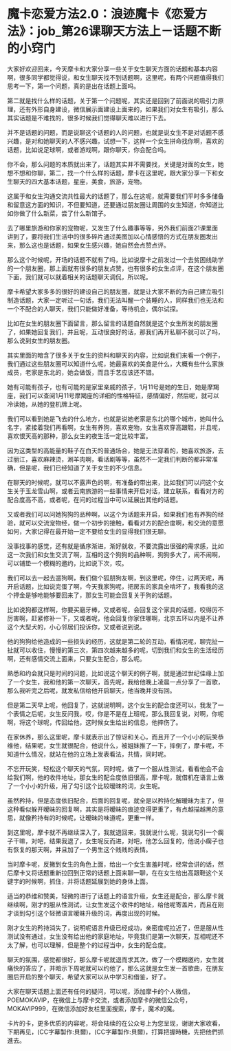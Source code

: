 # 魔卡恋爱方法2.0：浪迹魔卡《恋爱方法》：job_第26课聊天方法上－话题不断的小窍门

大家好欢迎回来，今天摩卡和大家分享一些关于女生聊天方面的话题和基本内容啊，很多同学都觉得说，和女生聊天找不到话题啊，这里呢，有两个问题值得我们思考一下，第一个问题，真的是出在话题上面吗。

第二就是找什么样的话题，关于第一个问题呢，其实还是回到了前面说的吸引力原理，还有外形自身建设，微信展示面建设上面来的，如果我们对女生有吸引，那么其实话题是不难找的，很多时候我们觉得聊天难以进行下去。

并不是话题的问题，而是说聊这个话题的人的问题，也就是说女生不是对话题不感兴趣，是对和她聊天的人不感兴趣，试想一下，这样一个女生拼命找你啊，喜欢的话题，比如说足球啊，或者游戏啊，跟你聊天，你会配合吗。

你不会，那么问题的本质就出来了，话题其实并不需要找，关键是对面的女生，她想不想和你聊，第二，找一个什么样的话题，摩卡在这里呢，跟大家分享一下和女生聊天的四大基本话题，星座，美食，旅游，宠物。

这属于和女生沟通交流共性最大的话题了，那么在这呢，就需要我们平时多多储备和留意这方面的知识，不但要知道，还要通过朋友圈让周围的女生知道，你知道比如你做了什么新菜，尝了什么新馆子。

去了哪里旅游和你家的宠物呢，又发生了什么趣事等等，另外我们前面21课里面讲到了，要将我们生活中的很多碎片通过美图加以心情感悟的方式在朋友圈发出来，那么这也是话题，如果女生感兴趣，她自然会点赞点评。

那么这个时候呢，开场的话题不就有了吗，比如说摩卡之前发过一个去贫困线助学的一个朋友圈，那上面就有很多的朋友点赞，也有很多的女生点评，在这个朋友圈下面，我们就可以就着相关的话题聊天调侃，所以呢。

摩卡希望大家多多的很好的建设自己的朋友圈，就是让大家不断的为自己建立吸引制造话题，大家一定听过一句话，我们无法叫醒一个装睡的人，同样我们也无法和一个不配合的人聊天，我们只能做好准备，等待机会，偶尔试探。

比如在女生的朋友圈下面留言，那么留言的话题自然就是这个女生所发的朋友圈了，如果她回复我们，并且呢，互动很良好的话，那我们再开私聊不就可以了吗，那么说到女生的朋友圈。

其实里面的暗含了很多关于女生的资料和聊天的内容，比如说我们来看一个例子，我们通过这些朋友圈可以知道什么呢，她最喜欢的美食是什么，大概有些什么家族成员，老家是东北的，她会做饭，而且手艺应该还不错。

她有可能有孩子，也有可能的是家里亲戚的孩子，1月11号是她的生日，她是摩羯座，我们可以查阅1月11号摩羯座的详细的性格特征，感情偏好，然后呢，就可以冷读她，从她的登机牌上呢。

我们可以看到她是飞去的什么地方，也就是说她老家是东北的哪个城市，她叫什么名字，紧接着我们再看啊，女生有养狗，喜欢宠物，女生喜欢穿高跟鞋，并且呢，喜欢恨天高的那种，那么女生的夜生活一定比较丰富。

因为这类型的高能量的鞋子在白天的普通场合，她是无法穿着的，她喜欢旅游，去过丽江，喜欢麻辣烫，涮羊肉啊，看话剧等等，虽然不一定我们判断的都非常准确，但是呢，我们已经知道了关于女生的不少信息。

在聊天的时候呢，就可以不露声色的啊，有准备的带出来，比如我们可以问这个女生关于玉龙雪山啊，或者云南旅游的一些事情来开启对话，建立联系，看看对方的配合度高不高，或者呢，在问的过程当中可以延展出其他的话题。

又或者我们可以问她狗狗的品种啊，以这个为话题来开启，如果我们也有养狗的经验，就可以交流宠物经，做一个初步的接触，看看对方的配合度啊，和交流的意愿如何，大家记得在最开始一定不要给女生的显得我们很无聊。

没事找事的感觉，还有就是循序渐进，渐好就收，不要流露出很强的需求感，比如这一次我们和女生交流了啊，互相的这个狗狗的品种啊，狗狗多大了，闹不闹啊，可以铺垫一个模糊的邀约，比如说下次，哎。

我们可以去一起去遛狗啊，我们做个狐朋狗友啊，到这里呢，停住，过两天呢，再开启话题，比如说完蛋了啊，今天我家狗呢，把房东的家具全啃坏了，我看我的这个押金是够呛能够要回来了，那女生可能会回复关于狗的话题。

比如说狗都这样啊，你要买磨牙棒，又或者呢，会回复这个家具的话题，咬得厉不厉害啊，赶紧修补一下，又或者呢，他会回复你家住哪啊，北京五环以内是不让养这个大型犬的，小心邻居们投诉你，又或者说到说。

他的狗狗给他造成的一些损失的经历，这就是第二轮的互动，看情况呢，聊完扯一扯就可以收住，慢慢的第三次，第四次越来越多的呢，切到我们和女生的生活经历啊，还有感情交流上面来，只要女生配合，那么呢。

熟悉和约会就只是时间的问题，比如说这个聊天的例子啊，就是通过世纪佳缘上加了一个女生，我和他的第一次聊天，首先呢，我给他晚上凌晨一点分享了一首歌，那么我听完之后呢，就发私信给他开启聊天，他当晚并没有回。

但是第二天早上呢，他回复了，这就说明啊，这个女生的配合度还可以，我发了一个表情之后呢，女生反问我，哎，你是不是在上班呢，那么我回复说，对啊，你呢啊，将这个球呢，传回给他，这时候女生给出的信息，他摔伤了。

在家休养，那么这里呢，摩卡就表示出了惊讶和关心，而且开了一个小小的玩笑恭维他，结果呢，女生就很配合，他说什么，被姐妹推了一下，摔倒了，摩卡呢，不知道什么情况，就站在他的立场上发表看法，共情，同时呢。

不忘开玩笑，轻松这个聊天的气氛，同时呢，做了一个服从性测试，看看他会不会给我们啊，他的收件地址，那女生的配合度依旧很高，摩卡呢，就借机在语言上做了一个小小的升级，用了勾引这个比较暧昧的词，女生呢。

虽然矜持，但是态度依旧配合，后面的回复呢，就全是以矜持化解暧昧为主了，但这种看似躲开暧昧的回复啊，其实是将暧昧的痕迹变得更重了，有点越描越黑的意思，就像矜持有的时候呢，让暧昧的味道呢，更重一样。

到这里呢，摩卡就不再继续深入了，我就退回来，我就说什么呢，我说勾引一个瘸子干嘛，对吧，结果我退了，女生呢反而进，对吧，他怎么回复的，他说小瘸子也有恢复的那天啊，并且加了一个男生这个贱贱的表情。

当时摩卡呢，反撇到女生的角色上面，给出一个女生害羞时呢，经常会讲的话，然后摩卡又将话题重新拉回到正常的话题上面来聊一聊，在在女生给出高跟鞋这个关键字的时候啊，抓住，并将话题延展到她的身体上面。

适当的恭维和赞美，轻微的进行了话题上的语言升级，女生还是配合，那么摩卡就继续啊，刚才的服从性测试，让女生发这个收件的地址，给他呢寄盖片，而且在刚才谈到勾引这个轻微语言暧昧升级的词，再度出现的时候。

刚才女生的矜持消失了，说明呢语言升级已经成功，亲密度呢拉近了，但是服从性测试没有通过，女生没有给出他的家庭地址，毕竟我们是第一次聊天，互相呢还不太了解，也可以理解，但是整个的过程当中，女生的配合度。

聊天的氛围，感觉都很好，那么摩卡呢就退而求其次，做了一个模糊邀约，女生就痛快的答应了，并暗示下周呢就可以约他了，那么这就是女生发一首歌曲，在朋友圈后开启的整个聊天，希望大家可以从中学习和借鉴，好了。

大家在聊天话题上面还有任何的疑问，可以呢，添加摩卡的个人微信，POEMOKAVIP，在微信上与摩卡交流，或者添加摩卡的微信公众号，MOKAVIP999，在微信添加好友栏里面搜索，摩卡，魔术的魔。

卡片的卡，更多优质的内容呢，将会陆续的在公众号上为您呈现，谢谢大家收看，下期再见，(CC字幕製作:貝爾)，(CC字幕製作:貝爾)，打算把握時機，先把他們抓進去。

